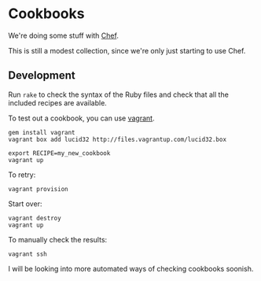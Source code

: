 # Cookbooks

We're doing some stuff with [Chef](http://www.opscode.com/chef/).

This is still a modest collection, since we're only just starting to use Chef.

## Development

Run `rake` to check the syntax of the Ruby files and check that all the included recipes are
available.

To test out a cookbook, you can use [vagrant](http://vagrantup.com/).

    gem install vagrant
    vagrant box add lucid32 http://files.vagrantup.com/lucid32.box

    export RECIPE=my_new_cookbook
    vagrant up

To retry:

    vagrant provision

Start over:

    vagrant destroy
    vagrant up

To manually check the results:

    vagrant ssh

I will be looking into more automated ways of checking cookbooks soonish.
